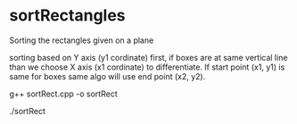 # sortRectangles
Sorting the rectangles given on a plane


sorting based on Y axis (y1 cordinate) first,
if boxes are at same vertical line than we choose
X axis (x1 cordinate) to differentiate.
If start point (x1, y1) is same for boxes same algo
will use end point (x2, y2).

g++ sortRect.cpp -o sortRect

./sortRect
